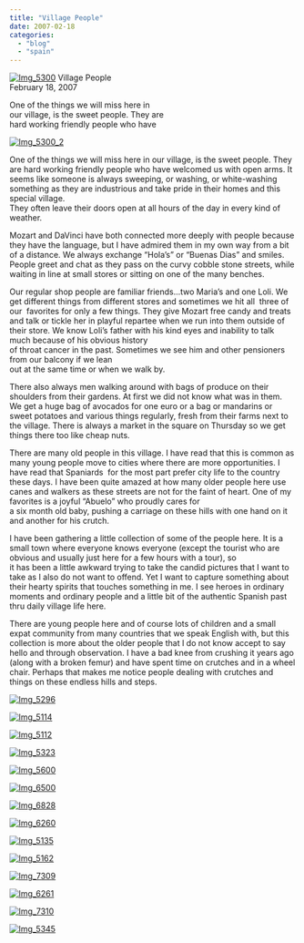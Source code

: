 ```yaml
---
title: "Village People"
date: 2007-02-18
categories: 
  - "blog"
  - "spain"
---
```


 [![Img_5300](https://pub-ac94b3f306b24c0dba4238943c97f2e1.r2.dev/2008/04/18/img_5300.png "Img_5300")](https://pub-ac94b3f306b24c0dba4238943c97f2e1.r2.dev/photos/uncategorized/2008/04/18/img_5300.png) Village People  
February 18, 2007

One of the things we will miss here in  
our village, is the sweet people. They are  
hard working friendly people who have

<!--more-->

[![Img_5300_2](https://pub-ac94b3f306b24c0dba4238943c97f2e1.r2.dev/2008/04/18/img_5300_2.png "Img_5300_2")](https://pub-ac94b3f306b24c0dba4238943c97f2e1.r2.dev/photos/uncategorized/2008/04/18/img_5300_2.png)

One of the things we will miss here in our village, is the sweet people. They are hard working friendly people who have welcomed us with open arms. It seems like someone is always sweeping, or washing, or white-washing something as they are industrious and take pride in their homes and this special village.  
They often leave their doors open at all hours of the day in every kind of weather.

Mozart and DaVinci have both connected more deeply with people because they have the language, but I have admired them in my own way from a bit of a distance. We always exchange “Hola’s” or “Buenas Dias” and smiles. People greet and chat as they pass on the curvy cobble stone streets, while waiting in line at small stores or sitting on one of the many benches.

Our regular shop people are familiar friends...two Maria’s and one Loli. We get different things from different stores and sometimes we hit all  three of our  favorites for only a few things. They give Mozart free candy and treats and talk or tickle her in playful repartee when we run into them outside of their store. We know Loli’s father with his kind eyes and inability to talk much because of his obvious history  
of throat cancer in the past. Sometimes we see him and other pensioners from our balcony if we lean  
out at the same time or when we walk by.

There also always men walking around with bags of produce on their shoulders from their gardens. At first we did not know what was in them. We get a huge bag of avocados for one euro or a bag or mandarins or sweet potatoes and various things regularly, fresh from their farms next to the village. There is always a market in the square on Thursday so we get things there too like cheap nuts.

There are many old people in this village. I have read that this is common as many young people move to cities where there are more opportunities. I have read that Spaniards  for the most part prefer city life to the country these days. I have been quite amazed at how many older people here use canes and walkers as these streets are not for the faint of heart. One of my favorites is a joyful “Abuelo” who proudly cares for  
a six month old baby, pushing a carriage on these hills with one hand on it and another for his crutch.

I have been gathering a little collection of some of the people here. It is a small town where everyone knows everyone (except the tourist who are obvious and usually just here for a few hours with a tour), so  
it has been a little awkward trying to take the candid pictures that I want to take as I also do not want to offend. Yet I want to capture something about their hearty spirits that touches something in me. I see heroes in ordinary moments and ordinary people and a little bit of the authentic Spanish past thru daily village life here.

There are young people here and of course lots of children and a small expat community from many countries that we speak English with, but this collection is more about the older people that I do not know accept to say hello and through observation. I have a bad knee from crushing it years ago (along with a broken femur) and have spent time on crutches and in a wheel chair. Perhaps that makes me notice people dealing with crutches and things on these endless hills and steps.

[![Img_5296](https://pub-ac94b3f306b24c0dba4238943c97f2e1.r2.dev/2008/04/18/img_5296.png "Img_5296")](https://pub-ac94b3f306b24c0dba4238943c97f2e1.r2.dev/photos/uncategorized/2008/04/18/img_5296.png)

[![Img_5114](https://pub-ac94b3f306b24c0dba4238943c97f2e1.r2.dev/2008/04/18/img_5114.png "Img_5114")](https://pub-ac94b3f306b24c0dba4238943c97f2e1.r2.dev/photos/uncategorized/2008/04/18/img_5114.png)

[![Img_5112](https://pub-ac94b3f306b24c0dba4238943c97f2e1.r2.dev/2008/04/18/img_5112.png "Img_5112")](https://pub-ac94b3f306b24c0dba4238943c97f2e1.r2.dev/photos/uncategorized/2008/04/18/img_5112.png)

[![Img_5323](https://pub-ac94b3f306b24c0dba4238943c97f2e1.r2.dev/2008/04/18/img_5323.png "Img_5323")](https://pub-ac94b3f306b24c0dba4238943c97f2e1.r2.dev/photos/uncategorized/2008/04/18/img_5323.png)

[![Img_5600](https://pub-ac94b3f306b24c0dba4238943c97f2e1.r2.dev/2008/04/18/img_5600.png "Img_5600")](https://pub-ac94b3f306b24c0dba4238943c97f2e1.r2.dev/photos/uncategorized/2008/04/18/img_5600.png)

[![Img_6500](https://pub-ac94b3f306b24c0dba4238943c97f2e1.r2.dev/2008/04/18/img_6500.png "Img_6500")](https://pub-ac94b3f306b24c0dba4238943c97f2e1.r2.dev/photos/uncategorized/2008/04/18/img_6500.png)

[![Img_6828](https://pub-ac94b3f306b24c0dba4238943c97f2e1.r2.dev/2008/04/18/img_6828.png "Img_6828")](https://pub-ac94b3f306b24c0dba4238943c97f2e1.r2.dev/photos/uncategorized/2008/04/18/img_6828.png)

[![Img_6260](https://pub-ac94b3f306b24c0dba4238943c97f2e1.r2.dev/2008/04/18/img_6260.png "Img_6260")](https://pub-ac94b3f306b24c0dba4238943c97f2e1.r2.dev/photos/uncategorized/2008/04/18/img_6260.png)

[![Img_5135](https://pub-ac94b3f306b24c0dba4238943c97f2e1.r2.dev/2008/04/18/img_5135.png "Img_5135")](https://pub-ac94b3f306b24c0dba4238943c97f2e1.r2.dev/photos/uncategorized/2008/04/18/img_5135.png)

[![Img_5162](https://pub-ac94b3f306b24c0dba4238943c97f2e1.r2.dev/2008/04/18/img_5162.png "Img_5162")](https://pub-ac94b3f306b24c0dba4238943c97f2e1.r2.dev/photos/uncategorized/2008/04/18/img_5162.png)

[![Img_7309](https://pub-ac94b3f306b24c0dba4238943c97f2e1.r2.dev/2008/04/18/img_7309.png "Img_7309")](https://pub-ac94b3f306b24c0dba4238943c97f2e1.r2.dev/photos/uncategorized/2008/04/18/img_7309.png)

[![Img_6261](https://pub-ac94b3f306b24c0dba4238943c97f2e1.r2.dev/2008/04/18/img_6261.png "Img_6261")](https://pub-ac94b3f306b24c0dba4238943c97f2e1.r2.dev/photos/uncategorized/2008/04/18/img_6261.png)

[![Img_7310](https://pub-ac94b3f306b24c0dba4238943c97f2e1.r2.dev/2008/04/18/img_7310.png "Img_7310")](https://pub-ac94b3f306b24c0dba4238943c97f2e1.r2.dev/photos/uncategorized/2008/04/18/img_7310.png)

[![Img_5345](https://pub-ac94b3f306b24c0dba4238943c97f2e1.r2.dev/2008/04/18/img_5345.png "Img_5345")](https://pub-ac94b3f306b24c0dba4238943c97f2e1.r2.dev/photos/uncategorized/2008/04/18/img_5345.png)
